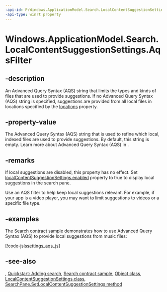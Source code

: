 ```yaml
---
-api-id: P:Windows.ApplicationModel.Search.LocalContentSuggestionSettings.AqsFilter
-api-type: winrt property
---
```


<!-- Property syntax
public string AqsFilter { get;  set; }
-->

# Windows.ApplicationModel.Search.LocalContentSuggestionSettings.AqsFilter

## -description
An Advanced Query Syntax (AQS) string that limits the types and kinds of files that are used to provide suggestions. If no Advanced Query Syntax (AQS) string is specified, suggestions are provided from all local files in locations specified by the [locations](localcontentsuggestionsettings_locations.md) property.

## -property-value
The Advanced Query Syntax (AQS) string that is used to refine which local, indexed files are used to provide suggestions. By default, this string is empty. Learn more about Advanced Query Syntax (AQS) in [](https://msdn.microsoft.com/library/8e55bd40-c7cf-44a6-bc18-24bc7a267779).


## -remarks
If local suggestions are disabled, this property has no effect. Set [localContentSuggestionSettings.enabled](localcontentsuggestionsettings_enabled.md) property to true to display local suggestions in the search pane.

Use an AQS filter to help keep local suggestions relevant. For example, if your app is a video player, you may want to limit suggestions to videos or a specific file type.

<!--This allows the developer to refine the file types or kinds that they want to be used for local content suggestions since they may only service specific files in their Search Results.  For example, if the developer specifies �Kind:music or Type:avi� they will only receive suggestions from music or avi files.-->

## -examples
The [Search contract sample](https://go.microsoft.com/fwlink/p/?linkid=234892) demonstrates how to use Advanced Query Syntax (AQS) to provide local suggestions from music files:



[!code-js[lssettings_aqs_js](../windows.applicationmodel.search/code/SearchContract/js/js/scenario4.js#Snippetlssettings_aqs_js)]

## -see-also
[](https://msdn.microsoft.com/library/8e55bd40-c7cf-44a6-bc18-24bc7a267779), [Quickstart: Adding search](https://docs.microsoft.com/previous-versions/windows/apps/hh465238(v=win.10)), [Search contract sample](https://go.microsoft.com/fwlink/p/?linkid=234892), [Object class](https://docs.microsoft.com/dotnet/api/system.object?redirectedfrom=MSDN), [LocalContentSuggestionSettings class](localcontentsuggestionsettings.md), [SearchPane.SetLocalContentSuggestionSettings method](searchpane_setlocalcontentsuggestionsettings_156524340.md)
